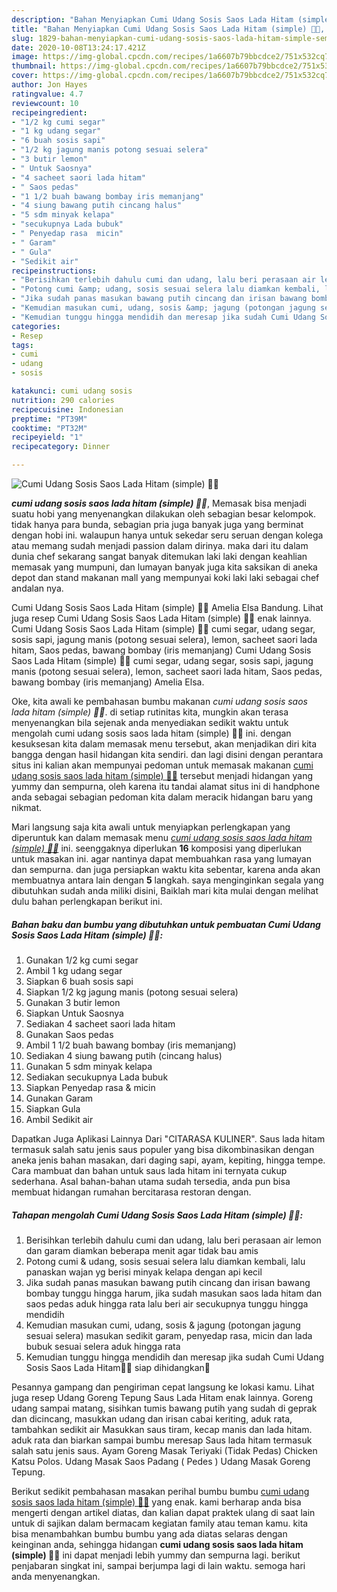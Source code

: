 ```yaml
---
description: "Bahan Menyiapkan Cumi Udang Sosis Saos Lada Hitam (simple) 🦑🦐, Sempurna"
title: "Bahan Menyiapkan Cumi Udang Sosis Saos Lada Hitam (simple) 🦑🦐, Sempurna"
slug: 1829-bahan-menyiapkan-cumi-udang-sosis-saos-lada-hitam-simple-sempurna
date: 2020-10-08T13:24:17.421Z
image: https://img-global.cpcdn.com/recipes/1a6607b79bbcdce2/751x532cq70/cumi-udang-sosis-saos-lada-hitam-simple-🦑🦐-foto-resep-utama.jpg
thumbnail: https://img-global.cpcdn.com/recipes/1a6607b79bbcdce2/751x532cq70/cumi-udang-sosis-saos-lada-hitam-simple-🦑🦐-foto-resep-utama.jpg
cover: https://img-global.cpcdn.com/recipes/1a6607b79bbcdce2/751x532cq70/cumi-udang-sosis-saos-lada-hitam-simple-🦑🦐-foto-resep-utama.jpg
author: Jon Hayes
ratingvalue: 4.7
reviewcount: 10
recipeingredient:
- "1/2 kg cumi segar"
- "1 kg udang segar"
- "6 buah sosis sapi"
- "1/2 kg jagung manis potong sesuai selera"
- "3 butir lemon"
- " Untuk Saosnya"
- "4 sacheet saori lada hitam"
- " Saos pedas"
- "1 1/2 buah bawang bombay iris memanjang"
- "4 siung bawang putih cincang halus"
- "5 sdm minyak kelapa"
- "secukupnya Lada bubuk"
- " Penyedap rasa  micin"
- " Garam"
- " Gula"
- "Sedikit air"
recipeinstructions:
- "Berisihkan terlebih dahulu cumi dan udang, lalu beri perasaan air lemon dan garam diamkan beberapa menit agar tidak bau amis"
- "Potong cumi &amp; udang, sosis sesuai selera lalu diamkan kembali, lalu panaskan wajan yg berisi minyak kelapa dengan api kecil"
- "Jika sudah panas masukan bawang putih cincang dan irisan bawang bombay tunggu hingga harum, jika sudah masukan saos lada hitam dan saos pedas aduk hingga rata lalu beri air secukupnya tunggu hingga mendidih"
- "Kemudian masukan cumi, udang, sosis &amp; jagung (potongan jagung sesuai selera) masukan sedikit garam, penyedap rasa, micin dan lada bubuk sesuai selera aduk hingga rata"
- "Kemudian tunggu hingga mendidih dan meresap jika sudah Cumi Udang Sosis Saos Lada Hitam🦑🦐 siap dihidangkan🍴"
categories:
- Resep
tags:
- cumi
- udang
- sosis

katakunci: cumi udang sosis 
nutrition: 290 calories
recipecuisine: Indonesian
preptime: "PT39M"
cooktime: "PT32M"
recipeyield: "1"
recipecategory: Dinner

---
```



![Cumi Udang Sosis Saos Lada Hitam (simple) 🦑🦐](https://img-global.cpcdn.com/recipes/1a6607b79bbcdce2/751x532cq70/cumi-udang-sosis-saos-lada-hitam-simple-🦑🦐-foto-resep-utama.jpg)

<b><i>cumi udang sosis saos lada hitam (simple) 🦑🦐</i></b>, Memasak bisa menjadi suatu hobi yang menyenangkan dilakukan oleh sebagian besar kelompok. tidak hanya para bunda, sebagian pria juga banyak juga yang berminat dengan hobi ini. walaupun hanya untuk sekedar seru seruan dengan kolega atau memang sudah menjadi passion dalam dirinya. maka dari itu dalam dunia chef sekarang sangat banyak ditemukan laki laki dengan keahlian memasak yang mumpuni, dan lumayan banyak juga kita saksikan di aneka depot dan stand makanan mall yang mempunyai koki laki laki sebagai chef andalan nya.

Cumi Udang Sosis Saos Lada Hitam (simple) 🦑🦐 Amelia Elsa Bandung. Lihat juga resep Cumi Udang Sosis Saos Lada Hitam (simple) 🦑🦐 enak lainnya. Cumi Udang Sosis Saos Lada Hitam (simple) 🦑🦐 cumi segar, udang segar, sosis sapi, jagung manis (potong sesuai selera), lemon, sacheet saori lada hitam, Saos pedas, bawang bombay (iris memanjang) Cumi Udang Sosis Saos Lada Hitam (simple) 🦑🦐 cumi segar, udang segar, sosis sapi, jagung manis (potong sesuai selera), lemon, sacheet saori lada hitam, Saos pedas, bawang bombay (iris memanjang) Amelia Elsa.

Oke, kita awali ke pembahasan bumbu makanan <i>cumi udang sosis saos lada hitam (simple) 🦑🦐</i>. di setiap rutinitas kita, mungkin akan terasa menyenangkan bila sejenak anda menyediakan sedikit waktu untuk mengolah cumi udang sosis saos lada hitam (simple) 🦑🦐 ini. dengan kesuksesan kita dalam memasak menu tersebut, akan menjadikan diri kita bangga dengan hasil hidangan kita sendiri. dan lagi disini dengan perantara situs ini kalian akan mempunyai pedoman untuk memasak makanan <u>cumi udang sosis saos lada hitam (simple) 🦑🦐</u> tersebut menjadi hidangan yang yummy dan sempurna, oleh karena itu tandai alamat situs ini di handphone anda sebagai sebagian pedoman kita dalam meracik hidangan baru yang nikmat.


Mari langsung saja kita awali untuk menyiapkan perlengkapan yang diperuntuk kan dalam memasak menu <u><i>cumi udang sosis saos lada hitam (simple) 🦑🦐</i></u> ini. seenggaknya diperlukan <b>16</b> komposisi yang diperlukan untuk masakan ini. agar nantinya dapat membuahkan rasa yang lumayan dan sempurna. dan juga persiapkan waktu kita sebentar, karena anda akan membuatnya antara lain dengan <b>5</b> langkah. saya menginginkan segala yang dibutuhkan sudah anda miliki disini, Baiklah mari kita mulai dengan melihat dulu bahan perlengkapan berikut ini.

<!--inarticleads1-->

##### Bahan baku dan bumbu yang dibutuhkan untuk pembuatan Cumi Udang Sosis Saos Lada Hitam (simple) 🦑🦐:

1. Gunakan 1/2 kg cumi segar
1. Ambil 1 kg udang segar
1. Siapkan 6 buah sosis sapi
1. Siapkan 1/2 kg jagung manis (potong sesuai selera)
1. Gunakan 3 butir lemon
1. Siapkan  Untuk Saosnya
1. Sediakan 4 sacheet saori lada hitam
1. Gunakan  Saos pedas
1. Ambil 1 1/2 buah bawang bombay (iris memanjang)
1. Sediakan 4 siung bawang putih (cincang halus)
1. Gunakan 5 sdm minyak kelapa
1. Sediakan secukupnya Lada bubuk
1. Siapkan  Penyedap rasa &amp; micin
1. Gunakan  Garam
1. Siapkan  Gula
1. Ambil Sedikit air


Dapatkan Juga Aplikasi Lainnya Dari &#34;CITARASA KULINER&#34;. Saus lada hitam termasuk salah satu jenis saus populer yang bisa dikombinasikan dengan aneka jenis bahan masakan, dari daging sapi, ayam, kepiting, hingga tempe. Cara mambuat dan bahan untuk saus lada hitam ini ternyata cukup sederhana. Asal bahan-bahan utama sudah tersedia, anda pun bisa membuat hidangan rumahan bercitarasa restoran dengan. 

<!--inarticleads2-->

##### Tahapan mengolah Cumi Udang Sosis Saos Lada Hitam (simple) 🦑🦐:

1. Berisihkan terlebih dahulu cumi dan udang, lalu beri perasaan air lemon dan garam diamkan beberapa menit agar tidak bau amis
1. Potong cumi &amp; udang, sosis sesuai selera lalu diamkan kembali, lalu panaskan wajan yg berisi minyak kelapa dengan api kecil
1. Jika sudah panas masukan bawang putih cincang dan irisan bawang bombay tunggu hingga harum, jika sudah masukan saos lada hitam dan saos pedas aduk hingga rata lalu beri air secukupnya tunggu hingga mendidih
1. Kemudian masukan cumi, udang, sosis &amp; jagung (potongan jagung sesuai selera) masukan sedikit garam, penyedap rasa, micin dan lada bubuk sesuai selera aduk hingga rata
1. Kemudian tunggu hingga mendidih dan meresap jika sudah Cumi Udang Sosis Saos Lada Hitam🦑🦐 siap dihidangkan🍴


Pesannya gampang dan pengiriman cepat langsung ke lokasi kamu. Lihat juga resep Udang Goreng Tepung Saus Lada Hitam enak lainnya. Goreng udang sampai matang, sisihkan tumis bawang putih yang sudah di geprak dan dicincang, masukkan udang dan irisan cabai keriting, aduk rata, tambahkan sedikit air Masukkan saus tiram, kecap manis dan lada hitam. aduk rata dan biarkan sampai bumbu meresap Saus lada hitam termasuk salah satu jenis saus. Ayam Goreng Masak Teriyaki (Tidak Pedas) Chicken Katsu Polos. Udang Masak Saos Padang ( Pedes ) Udang Masak Goreng Tepung. 

Berikut sedikit pembahasan masakan perihal bumbu bumbu <u>cumi udang sosis saos lada hitam (simple) 🦑🦐</u> yang enak. kami berharap anda bisa mengerti dengan artikel diatas, dan kalian dapat praktek ulang di saat lain untuk di sajikan dalam bermacam kegiatan family atau teman kamu. kita bisa menambahkan bumbu bumbu yang ada diatas selaras dengan keinginan anda, sehingga hidangan <b>cumi udang sosis saos lada hitam (simple) 🦑🦐</b> ini dapat menjadi lebih yummy dan sempurna lagi. berikut penjabaran singkat ini, sampai berjumpa lagi di lain waktu. semoga hari anda menyenangkan.
